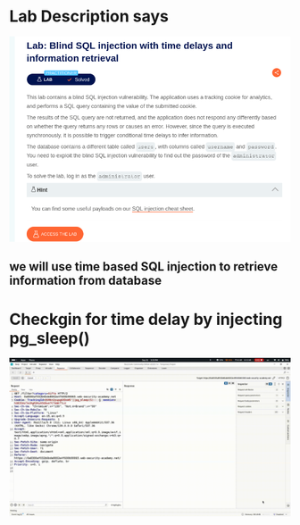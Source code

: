 # Lab Description says
![SQLi PoC](images/81.png)
## we will use time based SQL injection to retrieve information from database
# Checkgin for time delay by injecting pg_sleep()
![SQLi PoC](images/1.gif)

